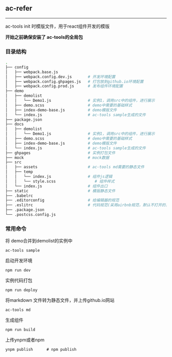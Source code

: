 ## ac-refer

---

ac-tools init 时模版文件，用于react组件开发的模版

<b>开始之前确保安装了 ac-tools的全局包</b>

### 目录结构

```bash
.
├── config
│   ├── webpack.base.js
│   ├── webpack.config.dev.js       # 开发环境配置
│   ├── webpack.config.ghpages.js   # 打包放到github.io环境配置
│   ├── webpack.config.prod.js      # 发布组件环境配置
├── demo
│   ├── demolist
│   │   └── Demo1.js                # 实例1，调用src中的组件，进行展示
│   ├── demo.scss                   # demo中需要的基础样式
│   ├── index-demo-base.js          # demo模版文件
│   └── index.js                    # ac-tools sample生成的文件
├── package.json
├── docs
│   ├── demolist
│   │   └── Demo1.js                # 实例1，调用src中的组件，进行展示
│   ├── demo.scss                   # demo中需要的基础样式
│   ├── index-demo-base.js          # demo模版文件
│   └── index.js                    # ac-tools sample生成的文件
├── ghpages                         # 实例打包文件
├── mock                            # mock数据 
├── src
│   ├── assets                      # ac-tools md需要的静态文件
│   ├── temp                        
│   │   └── index.js                # 组件js逻辑 
│   │   └── style.scss  			   # 组件样式
│   └── index.js                    # 组件出口
├── static                          # 模版静态文件
├── .babelrc    
├── .editorconfig                   # 给编辑器的规范  
├── .eslitrc                        # 代码规范(采用airbnb规范，默认不打开的，在webpack.config.dev.js 中注释部分放开就启用)                      
├── .package.json                  
└── .postcss.config.js
```

### 常用命令

将 demo合并到demolist的实例中

```
ac-tools sample 
```

启动开发环境

```
npm run dev
```

实例代码打包

```
npm run deploy
```

将markdown 文件转为静态文件，并上传github.io网站

```
ac-tools md
```

生成组件

```
npm run build
```

上传ynpm或者npm

```
ynpm publish      # npm publish
```

